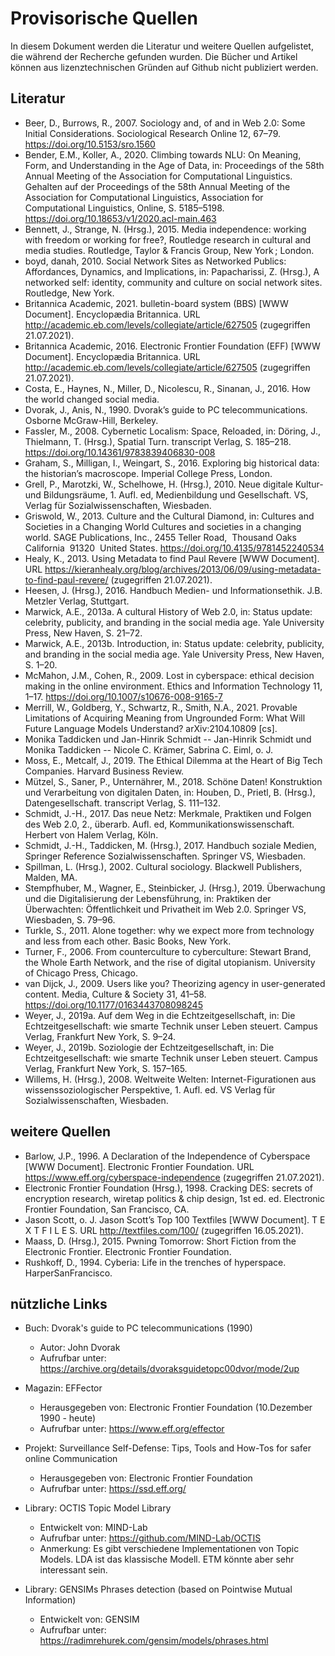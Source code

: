 # Provisorische Quellen

In diesem Dokument werden die Literatur und weitere Quellen aufgelistet, die während der Recherche gefunden wurden. Die Bücher und Artikel können aus lizenztechnischen Gründen auf Github nicht publiziert werden.

## Literatur

- Beer, D., Burrows, R., 2007. Sociology and, of and in Web 2.0: Some Initial Considerations. Sociological Research Online 12, 67–79. https://doi.org/10.5153/sro.1560
- Bender, E.M., Koller, A., 2020. Climbing towards NLU: On Meaning, Form, and Understanding in the Age of Data, in: Proceedings of the 58th Annual Meeting of the Association for Computational Linguistics. Gehalten auf der Proceedings of the 58th Annual Meeting of the Association for Computational Linguistics, Association for Computational Linguistics, Online, S. 5185–5198. https://doi.org/10.18653/v1/2020.acl-main.463
- Bennett, J., Strange, N. (Hrsg.), 2015. Media independence: working with freedom or working for free?, Routledge research in cultural and media studies. Routledge, Taylor & Francis Group, New York ; London.
- boyd,  danah, 2010. Social Network Sites as Networked Publics: Affordances, Dynamics, and Implications, in: Papacharissi, Z. (Hrsg.), A networked self: identity, community and culture on social network sites. Routledge, New York.
- Britannica Academic, 2021. bulletin-board system (BBS) [WWW Document]. Encyclopædia Britannica. URL http://academic.eb.com/levels/collegiate/article/627505 (zugegriffen 21.07.2021).
- Britannica Academic, 2016. Electronic Frontier Foundation (EFF) [WWW Document]. Encyclopædia Britannica. URL http://academic.eb.com/levels/collegiate/article/627505 (zugegriffen 21.07.2021).
- Costa, E., Haynes, N., Miller, D., Nicolescu, R., Sinanan, J., 2016. How the world changed social media.
- Dvorak, J., Anis, N., 1990. Dvorak’s guide to PC telecommunications. Osborne McGraw-Hill, Berkeley.
- Fassler, M., 2008. Cybernetic Localism: Space, Reloaded, in: Döring, J., Thielmann, T. (Hrsg.), Spatial Turn. transcript Verlag, S. 185–218. https://doi.org/10.14361/9783839406830-008
- Graham, S., Milligan, I., Weingart, S., 2016. Exploring big historical data: the historian’s macroscope. Imperial College Press, London.
- Grell, P., Marotzki, W., Schelhowe, H. (Hrsg.), 2010. Neue digitale Kultur- und Bildungsräume, 1. Aufl. ed, Medienbildung und Gesellschaft. VS, Verlag für Sozialwissenschaften, Wiesbaden.
- Griswold, W., 2013. Culture and the Cultural Diamond, in: Cultures and Societies in a Changing World Cultures and societies in a changing world. SAGE Publications, Inc., 2455 Teller Road,  Thousand Oaks  California  91320  United States. https://doi.org/10.4135/9781452240534
- Healy, K., 2013. Using Metadata to find Paul Revere [WWW Document]. URL https://kieranhealy.org/blog/archives/2013/06/09/using-metadata-to-find-paul-revere/ (zugegriffen 21.07.2021).
- Heesen, J. (Hrsg.), 2016. Handbuch Medien- und Informationsethik. J.B. Metzler Verlag, Stuttgart.
- Marwick, A.E., 2013a. A cultural History of Web 2.0, in: Status update: celebrity, publicity, and branding in the social media age. Yale University Press, New Haven, S. 21–72.
- Marwick, A.E., 2013b. Introduction, in: Status update: celebrity, publicity, and branding in the social media age. Yale University Press, New Haven, S. 1–20.
- McMahon, J.M., Cohen, R., 2009. Lost in cyberspace: ethical decision making in the online environment. Ethics and Information Technology 11, 1–17. https://doi.org/10.1007/s10676-008-9165-7
- Merrill, W., Goldberg, Y., Schwartz, R., Smith, N.A., 2021. Provable Limitations of Acquiring Meaning from Ungrounded Form: What Will Future Language Models Understand? arXiv:2104.10809 [cs].
- Monika Taddicken und Jan-Hinrik Schmidt -- Jan-Hinrik Schmidt und Monika Taddicken -- Nicole C. Krämer, Sabrina C. Eiml, o. J.
- Moss, E., Metcalf, J., 2019. The Ethical Dilemma at the Heart of Big Tech Companies. Harvard Business Review.
- Mützel, S., Saner, P., Unternährer, M., 2018. Schöne Daten! Konstruktion und Verarbeitung von digitalen Daten, in: Houben, D., Prietl, B. (Hrsg.), Datengesellschaft. transcript Verlag, S. 111–132.
- Schmidt, J.-H., 2017. Das neue Netz: Merkmale, Praktiken und Folgen des Web 2.0, 2., überarb. Aufl. ed, Kommunikationswissenschaft. Herbert von Halem Verlag, Köln.
- Schmidt, J.-H., Taddicken, M. (Hrsg.), 2017. Handbuch soziale Medien, Springer Reference Sozialwissenschaften. Springer VS, Wiesbaden.
- Spillman, L. (Hrsg.), 2002. Cultural sociology. Blackwell Publishers, Malden, MA.
- Stempfhuber, M., Wagner, E., Steinbicker, J. (Hrsg.), 2019. Überwachung und die Digitalisierung der Lebensführung, in: Praktiken der Überwachten: Öffentlichkeit und Privatheit im Web 2.0. Springer VS, Wiesbaden, S. 79–96.
- Turkle, S., 2011. Alone together: why we expect more from technology and less from each other. Basic Books, New York.
- Turner, F., 2006. From counterculture to cyberculture: Stewart Brand, the Whole Earth Network, and the rise of digital utopianism. University of Chicago Press, Chicago.
- van Dijck, J., 2009. Users like you? Theorizing agency in user-generated content. Media, Culture & Society 31, 41–58. https://doi.org/10.1177/0163443708098245
- Weyer, J., 2019a. Auf dem Weg in die Echtzeitgesellschaft, in: Die Echtzeitgesellschaft: wie smarte Technik unser Leben steuert. Campus Verlag, Frankfurt New York, S. 9–24.
- Weyer, J., 2019b. Soziologie der Echtzeitgesellschaft, in: Die Echtzeitgesellschaft: wie smarte Technik unser Leben steuert. Campus Verlag, Frankfurt New York, S. 157–165.
- Willems, H. (Hrsg.), 2008. Weltweite Welten: Internet-Figurationen aus wissenssoziologischer Perspektive, 1. Aufl. ed. VS Verlag für Sozialwissenschaften, Wiesbaden.

## weitere Quellen

- Barlow, J.P., 1996. A Declaration of the Independence of Cyberspace [WWW Document]. Electronic Frontier Foundation. URL https://www.eff.org/cyberspace-independence (zugegriffen 21.07.2021).
- Electronic Frontier Foundation (Hrsg.), 1998. Cracking DES: secrets of encryption research, wiretap politics & chip design, 1st ed. ed. Electronic Frontier Foundation, San Francisco, CA.
- Jason Scott, o. J. Jason Scott’s Top 100 Textfiles [WWW Document]. T E X T F I L E S. URL http://textfiles.com/100/ (zugegriffen 16.05.2021).
- Maass, D. (Hrsg.), 2015. Pwning Tomorrow: Short Fiction from the Electronic Frontier. Electronic Frontier Foundation.
- Rushkoff, D., 1994. Cyberia: Life in the trenches of hyperspace. HarperSanFrancisco.

## nützliche Links

- Buch: Dvorak's guide to PC telecommunications (1990)
  - Autor: John Dvorak
  - Aufrufbar unter: https://archive.org/details/dvoraksguidetopc00dvor/mode/2up

- Magazin: EFFector
  - Herausgegeben von: Electronic Frontier Foundation (10.Dezember 1990 - heute)
  - Aufrufbar unter: https://www.eff.org/effector

- Projekt: Surveillance Self-Defense: Tips, Tools and How-Tos for safer online Communication
  - Herausgegeben von: Electronic Frontier Foundation
  - Aufrufbar unter: https://ssd.eff.org/

- Library: OCTIS Topic Model Library
  - Entwickelt von: MIND-Lab
  - Aufrufbar unter: https://github.com/MIND-Lab/OCTIS
  - Anmerkung: Es gibt verschiedene Implementationen von Topic Models. LDA ist das klassische Modell. ETM könnte aber sehr interessant sein. 

- Library: GENSIMs Phrases detection (based on Pointwise Mutual Information)
  - Entwickelt von: GENSIM
  - Aufrufbar unter: https://radimrehurek.com/gensim/models/phrases.html